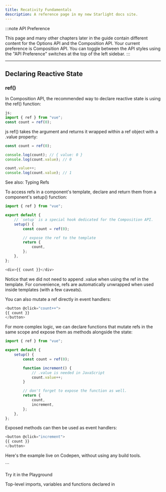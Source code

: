 ```yaml
---
title: Recativity Fundamentals
description: A reference page in my new Starlight docs site.
---
```


:::note
API Preference

This page and many other chapters later in the guide contain different content for the Options API and the Composition API. Your current preference is Composition API. You can toggle between the API styles using the "API Preference" switches at the top of the left sidebar.
:::

---

## Declaring Reactive State​

### ref()​

In Composition API, the recommended way to declare reactive state is using the ref() function:

```js
js;
import { ref } from "vue";
const count = ref(0);
```

js ref() takes the argument and returns it wrapped within a ref object with a .value property:

```js
const count = ref(0);

console.log(count); // { value: 0 }
console.log(count.value); // 0

count.value++;
console.log(count.value); // 1
```

See also: Typing Refs

To access refs in a component's template, declare and return them from a component's setup() function:

```js
import { ref } from "vue";

export default {
	// `setup` is a special hook dedicated for the Composition API.
	setup() {
		const count = ref(0);

		// expose the ref to the template
		return {
			count,
		};
	},
};
```

```js
<div>{{ count }}</div>
```

Notice that we did not need to append .value when using the ref in the template. For convenience, refs are automatically unwrapped when used inside templates (with a few caveats).

You can also mutate a ref directly in event handlers:

```js
<button @click="count++">
{{ count }}
</button>
```

For more complex logic, we can declare functions that mutate refs in the same scope and expose them as methods alongside the state:

```js
import { ref } from "vue";

export default {
	setup() {
		const count = ref(0);

		function increment() {
			// .value is needed in JavaScript
			count.value++;
		}

		// don't forget to expose the function as well.
		return {
			count,
			increment,
		};
	},
};
```

Exposed methods can then be used as event handlers:

```js
<button @click="increment">
{{ count }}
</button>
```

Here's the example live on Codepen, without using any build tools.

<script setup>​

Manually exposing state and methods via setup() can be verbose. Luckily, it can be avoided when using Single-File Components (SFCs). We can simplify the usage with <script setup>:

```vue
<script setup>
	import { ref } from "vue";

	const count = ref(0);

	function increment() {
		count.value++;
	}
</script>

<template>
	<button @click="increment">
		{{ count }}
	</button>
</template>
```

Try it in the Playground

Top-level imports, variables and functions declared in <script setup> are automatically usable in the template of the same component. Think of the template as a JavaScript function declared in the same scope - it naturally has access to everything declared alongside it.

:::tip

For the rest of the guide, we will be primarily using SFC + <script setup> syntax for the Composition API code examples, as that is the most common usage for Vue developers.

If you are not using SFC, you can still use Composition API with the setup() option.
:::

### Why Refs?​

You might be wondering why we need refs with the .value instead of plain variables. To explain that, we will need to briefly discuss how Vue's reactivity system works.

When you use a ref in a template, and change the ref's value later, Vue automatically detects the change and updates the DOM accordingly. This is made possible with a dependency-tracking based reactivity system. When a component is rendered for the first time, Vue tracks every ref that was used during the render. Later on, when a ref is mutated, it will trigger a re-render for components that are tracking it.

In standard JavaScript, there is no way to detect the access or mutation of plain variables. However, we can intercept the get and set operations of an object's properties using getter and setter methods.

The .value property gives Vue the opportunity to detect when a ref has been accessed or mutated. Under the hood, Vue performs the tracking in its getter, and performs triggering in its setter. Conceptually, you can think of a ref as an object that looks like this:

```js
// pseudo code, not actual implementation
const myRef = {
\_value: 0,
get value() {
track()
return this.\_value
},
set value(newValue) {
this.\_value = newValue
trigger()
}
}
```

Another nice trait of refs is that unlike plain variables, you can pass refs into functions while retaining access to the latest value and the reactivity connection. This is particularly useful when refactoring complex logic into reusable code.

The reactivity system is discussed in more details in the Reactivity in Depth section.

### Deep Reactivity​

Refs can hold any value type, including deeply nested objects, arrays, or JavaScript built-in data structures like Map.

A ref will make its value deeply reactive. This means you can expect changes to be detected even when you mutate nested objects or arrays:

```js
import { ref } from "vue";

const obj = ref({
	nested: { count: 0 },
	arr: ["foo", "bar"],
});

function mutateDeeply() {
	// these will work as expected.
	obj.value.nested.count++;
	obj.value.arr.push("baz");
}
```

Non-primitive values are turned into reactive proxies via reactive(), which is discussed below.

It is also possible to opt-out of deep reactivity with shallow refs. For shallow refs, only .value access is tracked for reactivity. Shallow refs can be used for optimizing performance by avoiding the observation cost of large objects, or in cases where the inner state is managed by an external library.

Further reading:

- Reduce Reactivity Overhead for Large Immutable Structures
- Integration with External State Systems

### DOM Update Timing​

When you mutate reactive state, the DOM is updated automatically. However, it should be noted that the DOM updates are not applied synchronously. Instead, Vue buffers them until the "next tick" in the update cycle to ensure that each component updates only once no matter how many state changes you have made.

To wait for the DOM update to complete after a state change, you can use the nextTick() global API:

```js
import { nextTick } from "vue";

async function increment() {
	count.value++;
	await nextTick();
	// Now the DOM is updated
}
```

---

## reactive()​

There is another way to declare reactive state, with the reactive() API. Unlike a ref which wraps the inner value in a special object, reactive() makes an object itself reactive:

js
import { reactive } from 'vue'

const state = reactive({ count: 0 })
See also: Typing Reactive

Usage in template:

template
<button @click="state.count++">
{{ state.count }}
</button>
Reactive objects are JavaScript Proxies and behave just like normal objects. The difference is that Vue is able to intercept the access and mutation of all properties of a reactive object for reactivity tracking and triggering.

reactive() converts the object deeply: nested objects are also wrapped with reactive() when accessed. It is also called by ref() internally when the ref value is an object. Similar to shallow refs, there is also the shallowReactive() API for opting-out of deep reactivity.

Reactive Proxy vs. Original​
It is important to note that the returned value from reactive() is a Proxy of the original object, which is not equal to the original object:

js
const raw = {}
const proxy = reactive(raw)

// proxy is NOT equal to the original.
console.log(proxy === raw) // false
Only the proxy is reactive - mutating the original object will not trigger updates. Therefore, the best practice when working with Vue's reactivity system is to exclusively use the proxied versions of your state.

To ensure consistent access to the proxy, calling reactive() on the same object always returns the same proxy, and calling reactive() on an existing proxy also returns that same proxy:

js
// calling reactive() on the same object returns the same proxy
console.log(reactive(raw) === proxy) // true

// calling reactive() on a proxy returns itself
console.log(reactive(proxy) === proxy) // true
This rule applies to nested objects as well. Due to deep reactivity, nested objects inside a reactive object are also proxies:

js
const proxy = reactive({})

const raw = {}
proxy.nested = raw

console.log(proxy.nested === raw) // false
Limitations of reactive()​
The reactive() API has a few limitations:

Limited value types: it only works for object types (objects, arrays, and collection types such as Map and Set). It cannot hold primitive types such as string, number or boolean.

Cannot replace entire object: since Vue's reactivity tracking works over property access, we must always keep the same reference to the reactive object. This means we can't easily "replace" a reactive object because the reactivity connection to the first reference is lost:

js
let state = reactive({ count: 0 })

// the above reference ({ count: 0 }) is no longer being tracked
// (reactivity connection is lost!)
state = reactive({ count: 1 })
Not destructure-friendly: when we destructure a reactive object's primitive type property into local variables, or when we pass that property into a function, we will lose the reactivity connection:

js
const state = reactive({ count: 0 })

// count is disconnected from state.count when destructured.
let { count } = state
// does not affect original state
count++

// the function receives a plain number and
// won't be able to track changes to state.count
// we have to pass the entire object in to retain reactivity
callSomeFunction(state.count)
Due to these limitations, we recommend using ref() as the primary API for declaring reactive state.

Additional Ref Unwrapping Details​
As Reactive Object Property​
A ref is automatically unwrapped when accessed or mutated as a property of a reactive object. In other words, it behaves like a normal property:

js
const count = ref(0)
const state = reactive({
count
})

console.log(state.count) // 0

state.count = 1
console.log(count.value) // 1
If a new ref is assigned to a property linked to an existing ref, it will replace the old ref:

js
const otherCount = ref(2)

state.count = otherCount
console.log(state.count) // 2
// original ref is now disconnected from state.count
console.log(count.value) // 1
Ref unwrapping only happens when nested inside a deep reactive object. It does not apply when it is accessed as a property of a shallow reactive object.

Caveat in Arrays and Collections​
Unlike reactive objects, there is no unwrapping performed when the ref is accessed as an element of a reactive array or a native collection type like Map:

js
const books = reactive([ref('Vue 3 Guide')])
// need .value here
console.log(books[0].value)

const map = reactive(new Map([['count', ref(0)]]))
// need .value here
console.log(map.get('count').value)
Caveat when Unwrapping in Templates​
Ref unwrapping in templates only applies if the ref is a top-level property in the template render context.

In the example below, count and object are top-level properties, but object.id is not:

js
const count = ref(0)
const object = { id: ref(1) }
Therefore, this expression works as expected:

template
{{ count + 1 }}
...while this one does NOT:

template
{{ object.id + 1 }}
The rendered result will be [object Object]1 because object.id is not unwrapped when evaluating the expression and remains a ref object. To fix this, we can destructure id into a top-level property:

js
const { id } = object
template
{{ id + 1 }}
Now the render result will be 2.

Another thing to note is that a ref does get unwrapped if it is the final evaluated value of a text interpolation (i.e. a {{ }} tag), so the following will render 1:

template
{{ object.id }}
This is just a convenience feature of text interpolation and is equivalent to {{ object.id.value }}.
